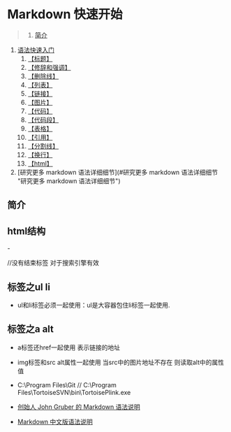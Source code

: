 # Markdown 快速开始

>1. [简介](#简介 "简介")
1. [语法快速入门](#语法快速入门 "语法快速入门")
    1. [【标题】](#【标题】 "【标题】")
    1. [【修辞和强调】](#【修辞和强调】 "【修辞和强调】")
    1. [【删除线】](#【删除线】 "【删除线】")
    1. [【列表】](#【列表】 "【列表】")
    1. [【链接】](#【链接】 "【链接】")
    1. [【图片】](#【图片】 "【图片】")
    1. [【代码】](#【代码】 "【代码】")
    1. [【代码段】](#【代码段】 "【代码段】")
    1. [【表格】](#【表格】 "【表格】")
    1. [【引用】](#【引用】 "【引用】")
    1. [【分割线】](#【分割线】 "【分割线】")
    1. [【换行】](#【换行】 "【换行】")
    1. [【html】](#【html】 "【html】")
1. [研究更多 markdown 语法详细细节](#研究更多 markdown 语法详细细节 "研究更多 markdown 语法详细细节")


## 简介

## html结构

-<html>
   <head>
      <title></title>
      <meta charest='utf-8'> //没有结束标签 对于搜索引擎有效
   </head>
   <body>
   </body>
</html>

## 标签之ul li

- ul和li标签必须一起使用：ul是大容器包住li标签一起使用.


## 标签之a alt

- a标签还href一起使用 表示链接的地址   
- img标签和src alt属性一起使用 当src中的图片地址不存在 则读取alt中的属性值
- C:\Program Files\Git // C:\Program Files\TortoiseSVN\bin\TortoisePlink.exe


- [创始人 John Gruber 的 Markdown 语法说明](http://daringfireball.net/projects/markdown/syntax)
- [Markdown 中文版语法说明](http://wowubuntu.com/markdown/)

